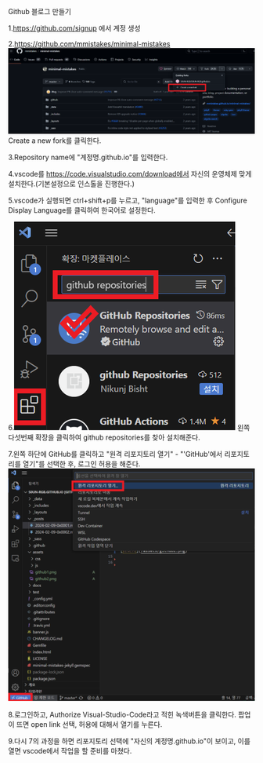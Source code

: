 Github 블로그 만들기

1.https://github.com/signup 에서 계정 생성

2.https://github.com/mmistakes/minimal-mistakes ![이미지](/assets/github1.png)
Create a new fork를 클릭한다.

3.Repository name에 "계정명.github.io"를 입력한다.

4.vscode를 https://code.visualstudio.com/download에서 자신의 운영체제 맞게 설치한다.(기본설정으로 인스톨을 진행한다.)

5.vscode가 실행되면 ctrl+shift+p를 누르고, "language"를 입력한 후 Configure Display Language를 클릭하여 한국어로 설정한다.


6.![이미지](/assets/github2.png) 
왼쪽 다섯번째 확장을 클릭하여 github repositories를 찾아 설치해준다. 


7.왼쪽 하단에 GitHub를 클릭하고 "원격 리포지토리 열기" - "'GitHub'에서 리포지토리를 열기"를 선택한 후, 로그인 허용을 해준다.![이미지](/assets/github3.png)

8.로그인하고, Authorize Visual-Studio-Code라고 적힌 녹색버튼을 클릭한다. 팝업이 뜨면 open link 선택, 허용에 대해서 열기를 누른다.

9.다시 7의 과정을 하면 리포지토리 선택에 "자신의 계정명.github.io"이 보이고, 이를 열면 vscode에서 작업을 할 준비를 마쳤다.
